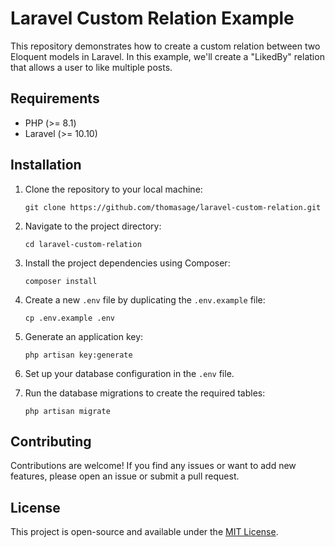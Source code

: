 # Laravel Custom Relation Example

This repository demonstrates how to create a custom relation between two Eloquent models in Laravel. In this example, we'll create a "LikedBy" relation that allows a user to like multiple posts.

## Requirements

- PHP (>= 8.1)
- Laravel (>= 10.10)

## Installation

1. Clone the repository to your local machine:

   ```shell
   git clone https://github.com/thomasage/laravel-custom-relation.git
   ```

2. Navigate to the project directory:

   ```shell
   cd laravel-custom-relation
   ```

3. Install the project dependencies using Composer:

   ```shell
   composer install
   ```

4. Create a new `.env` file by duplicating the `.env.example` file:

   ```shell
   cp .env.example .env
   ```

5. Generate an application key:

   ```shell
   php artisan key:generate
   ```

6. Set up your database configuration in the `.env` file.

7. Run the database migrations to create the required tables:

   ```shell
   php artisan migrate
   ```

## Contributing

Contributions are welcome! If you find any issues or want to add new features, please open an issue or submit a pull request.

## License

This project is open-source and available under the [MIT License](LICENSE).
